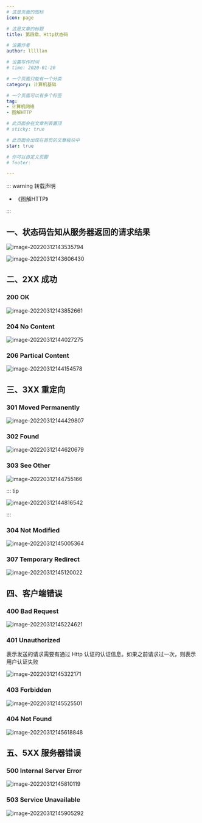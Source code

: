 ```yaml
---
# 这是页面的图标
icon: page

# 这是文章的标题
title: 第四章、Http状态码

# 设置作者
author: lllllan

# 设置写作时间
# time: 2020-01-20

# 一个页面只能有一个分类
category: 计算机基础

# 一个页面可以有多个标签
tag:
- 计算机网络
- 图解HTTP

# 此页面会在文章列表置顶
# sticky: true

# 此页面会出现在首页的文章板块中
star: true

# 你可以自定义页脚
# footer: 

---
```




::: warning 转载声明

- 《图解HTTP》 

:::



## 一、状态码告知从服务器返回的请求结果

![image-20220312143535794](README.assets/image-20220312143535794.png)

![image-20220312143606430](README.assets/image-20220312143606430.png)



## 二、2XX 成功



### 200 OK

![image-20220312143852661](README.assets/image-20220312143852661.png)



### 204 No Content

![image-20220312144027275](README.assets/image-20220312144027275.png)



### 206 Partical Content

![image-20220312144154578](README.assets/image-20220312144154578.png)



## 三、3XX 重定向



### 301 Moved Permanently

![image-20220312144429807](README.assets/image-20220312144429807.png)



### 302 Found

![image-20220312144620679](README.assets/image-20220312144620679.png)



### 303 See Other

![image-20220312144755166](README.assets/image-20220312144755166.png)



::: tip

![image-20220312144816542](README.assets/image-20220312144816542.png)

:::



### 304 Not Modified

![image-20220312145005364](README.assets/image-20220312145005364.png)



### 307 Temporary Redirect

![image-20220312145120022](README.assets/image-20220312145120022.png)



## 四、客户端错误



### 400 Bad Request

![image-20220312145224621](README.assets/image-20220312145224621.png)



### 401 Unauthorized

表示发送的请求需要有通过 Http 认证的认证信息。如果之前请求过一次，则表示用户认证失败

![image-20220312145322171](README.assets/image-20220312145322171.png)



### 403 Forbidden

![image-20220312145525501](README.assets/image-20220312145525501.png)



### 404 Not Found

![image-20220312145618848](README.assets/image-20220312145618848.png)



## 五、5XX 服务器错误



### 500 Internal Server Error

![image-20220312145810119](README.assets/image-20220312145810119.png)



### 503 Service Unavailable

![image-20220312145905292](README.assets/image-20220312145905292.png)

